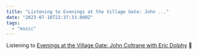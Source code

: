 ```yaml
---
title: "Listening to Evenings at the Village Gate: John ..."
date: "2023-07-18T22:37:33.000Z"
tags: 
  - "music"
---
```


Listening to [Evenings at the Village Gate: John Coltrane with Eric Dolphy](https://www.newyorker.com/culture/culture-desk/a-newly-discovered-realm-of-accomplishment-for-john-coltrane) 🎵
